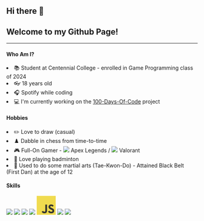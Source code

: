 ## Hi there 👋

## Welcome to my Github Page!
<hr>
<h4>Who Am I?</h4>

<li>📚 Student at Centennial College - enrolled in Game Programming class of 2024</li>
<li>👓 18 years old</li>
<li>🎧 Spotify while coding</li>
<li>💻 I'm currently working on the <a href="https://github.com/AceEnderslashSukrish/100DaysOfCode">100-Days-Of-Code</a> project</li>

<h4>Hobbies</h4>
<li>✏️ Love to draw (casual)</li>
<li>♟️ Dabble in chess from time-to-time</li>
<li>🎮 Full-On Gamer - <img src="https://www.freepnglogos.com/uploads/apex-legends-logo-png/apex-icon-transparent-logo-red-background-apex-legends-17.png" width=20px> Apex Legends / <img src="https://yoolk.ninja/wp-content/uploads/2020/06/Games-Valorant-1024x1024.png" width=20px> Valorant</li>
<li>🏸 Love playing badminton</li>
<li>🥋 Used to do some martial arts (Tae-Kwon-Do) - Attained Black Belt (First Dan) at the age of 12</li>

<h4>Skills</h4>
<p>
<img src="https://cdn3.iconfinder.com/data/icons/logos-and-brands-adobe/512/267_Python-512.png" width=50px>
<img src="https://www.freeiconspng.com/uploads/c-logo-icon-18.png" width=50px>
<img src="https://freeiconshop.com/wp-content/uploads/edd/html-flat.png" width=50px>
<img src="https://cdn.pixabay.com/photo/2017/08/05/11/16/logo-2582747_960_720.png" width=50px>
<img src="https://raw.githubusercontent.com/voodootikigod/logo.js/master/js.png" width=50px>
<img src="https://styles.redditmedia.com/t5_2qm6k/styles/communityIcon_dhjr6guc03x51.png" width=50px>
<img src="https://community.infoblox.com/t5/image/serverpage/image-id/2195iA290BF7E3BA6064D/image-size/large/is-moderation-mode/true?v=v2&px=999" width=50px>
</p>
<!--
**AceEnderslashSukrish/AceEnderslashSukrish** is a ✨ _special_ ✨ repository because its `README.md` (this file) appears on your GitHub profile.

Here are some ideas to get you started:

- 🔭 I’m currently working on ...
- 🌱 I’m currently learning ...
- 👯 I’m looking to collaborate on ...
- 🤔 I’m looking for help with ...
- 💬 Ask me about ...
- 📫 How to reach me: ...
- 😄 Pronouns: ...
- ⚡ Fun fact: ...
-->
